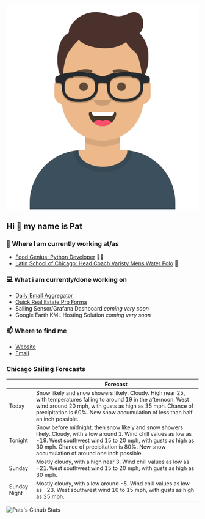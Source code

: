 [![Social banner for p-j-falconer](https://raw.githubusercontent.com/P-J-FALCONER/P-J-FALCONER/master/assets/avataaars.svg)](https://patfalconer.com/)
## Hi :wave: my name is Pat

### 💼 Where I am currently working at/as
- [Food Genius: Python Developer](https://getfoodgenius.com/) 🍔🐍
- [Latin School of Chicago: Head Coach Varisty Mens Water Polo](https://www.latinschool.org/) 🤽


### 💻 What i am currently/done working on
 - [Daily Email Aggregator](https://github.com/P-J-FALCONER/dott_daily_mail)
 - [Quick Real Estate Pro Forma](https://github.com/P-J-FALCONER/henry)
 - Sailing Sensor/Grafana Dashboard *coming very soon*
 - Google Earth KML Hosting Solution *coming very soon*

### 📫 Where to find me
 - [Website](https://patfalconer.com/)
 - [Email](mailto:patrick.j.falconer@gmail.com)


### Chicago Sailing Forecasts
|   | Forecast  |
|---|---|
| Today | Snow likely and snow showers likely. Cloudy. High near 25, with temperatures falling to around 19 in the afternoon. West wind around 20 mph, with gusts as high as 35 mph. Chance of precipitation is 60%. New snow accumulation of less than half an inch possible. |
| Tonight | Snow before midnight, then snow likely and snow showers likely. Cloudy, with a low around 1. Wind chill values as low as -19. West southwest wind 15 to 20 mph, with gusts as high as 30 mph. Chance of precipitation is 80%. New snow accumulation of around one inch possible. |
| Sunday | Mostly cloudy, with a high near 3. Wind chill values as low as -21. West southwest wind 15 to 20 mph, with gusts as high as 30 mph. |
| Sunday Night | Mostly cloudy, with a low around -5. Wind chill values as low as -23. West southwest wind 10 to 15 mph, with gusts as high as 25 mph. |

![Pats's Github Stats](https://github-readme-stats.vercel.app/api?username=p-j-falconer&show_icons=true&theme=radical)
